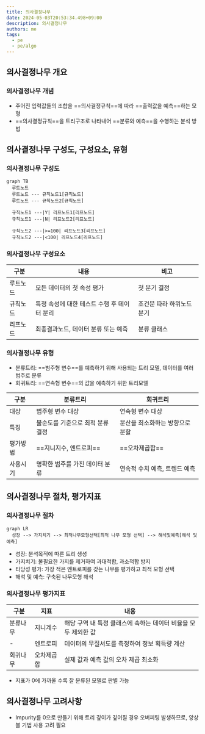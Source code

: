 ```yaml
---
title: 의사결정나무
date: 2024-05-03T20:53:34.498+09:00
description: 의사결정나무
authors: me
tags:
  - pe
  - pe/algo
---
```


## 의사결정나무 개요

### 의사결정나무 개념

- 주어진 입력값들의 조합을 ==의사결정규칙==에 따라 ==출력값을 예측==하는 모형
- ==의사결정규칙==을 트리구조로 나타내어 ==분류와 예측==을 수행하는 분석 방법

## 의사결정나무 구성도, 구성요소, 유형

### 의사결정나무 구성도

```mermaid
graph TB
  루트노드
  루트노드 --- 규칙노드1[규칙노드]
  루트노드 --- 규칙노드2[규칙노드]

  규칙노드1 ---|Y| 리프노드1[리프노드]
  규칙노드1 ---|N| 리프노드2[리프노드]

  규칙노드2 ---|>=100| 리프노드3[리프노드]
  규칙노드2 ---|<100| 리프노드4[리프노드]
```

### 의사결정나무 구성요소

| 구분 | 내용 | 비고 |
| --- | --- | --- |
| 루트노드 | 모든 데이터의 첫 속성 평가 | 첫 분기 결정 |
| 규칙노드 | 특정 속성에 대한 테스트 수행 후 데이터 분리 | 조건문 따라 하위노드 분기 |
| 리프노드 | 최종결과노드, 데이터 분류 또는 예측 | 분류 클래스 |

### 의사결정나무 유형

- 분류트리: ==범주형 변수==를 예측하기 위해 사용되는 트리 모델, 데이터를 여러 범주로 분류
- 회귀트리: ==연속형 변수==의 값을 예측하기 위한 트리모델

| 구분     | 분류트리                         | 회귀트리                        |
| -------- | -------------------------------- | ------------------------------- |
| 대상     | 범주형 변수 대상                 | 연속형 변수 대상                |
| 특징     | 불순도를 기준으로 최적 분류 결정 | 분산을 최소화하는 방향으로 분할 |
| 평가방법 | ==지니지수, 엔트로피==               | ==오차제곱합==                      |
| 사용시기 | 명확한 범주를 가진 데이터 분류   | 연속적 수치 예측, 트렌드 예측   |

## 의사결정나무 절차, 평가지표

### 의사결정나무 절차

```mermaid
graph LR
  성장 --> 가지치기 --> 최적나무모형선택[최적 나무 모형 선택] --> 해석및예측[해석 및 예측]
```

- 성장: 분석목적에 따른 트리 생성
- 가지치기: 불필요한 가지를 제거하여 과대적합, 과소적합 방지
- 타당성 평가: 가장 적은 엔트로피를 갖는 나무를 평가하고 최적 모형 선택
- 해석 및 예측: 구축된 나무모형 해석

### 의사결정나무 평가지표

| 구분 | 지표 | 내용 |
| --- | --- | --- |
| 분류나무 | 지니계수 | 해당 구역 내 특정 클래스에 속하는 데이터 비율을 모두 제외한 값 |
| - | 엔트로피 | 데이터의 무질서도를 측정하여 정보 획득량 계산 |
| 회귀나무 | 오차제곱합 | 실제 값과 예측 값의 오차 제곱 최소화 |

- 지표가 0에 가까울 수록 잘 분류된 모델로 판별 가능

## 의사결정나무 고려사항

- Impurity를 0으로 만들기 위해 트리 깊이가 깊어질 경우 오버피팅 발생하므로, 앙상블 기법 사용 고려 필요
